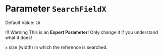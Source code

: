 # Parameter `SearchFieldX`
Default Value: `20`

!!! Warning
    This is an **Expert Parameter**! Only change it if you understand what it does!

`x` size (width) in which the reference is searched.
